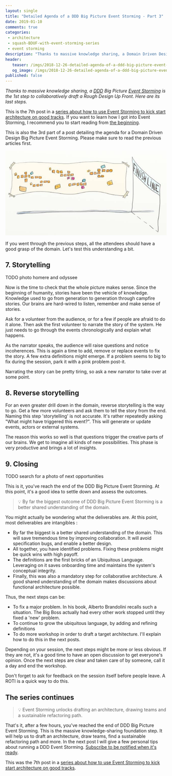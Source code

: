 ```yaml
---
layout: single
title: "Detailed Agenda of a DDD Big Picture Event Storming - Part 3"
date: 2019-01-10
comments: true
categories:
 - architecture
 - squash-BDUF-with-event-storming-series
 - event storming
description: "Thanks to massive knowledge sharing, a Domain Driven Design (DDD) Big Picture Event Storming is the 1st step to collaboratively draft a Rough Design Up Front. This post goes over its last phases: storytelling, reverse storytelling and closing. It also contains a list of possible next steps."
header:
   teaser: /imgs/2018-12-26-detailed-agenda-of-a-ddd-big-picture-event-storming-part-3/event-storming-finish-line-teaser.jpeg
   og_image: /imgs/2018-12-26-detailed-agenda-of-a-ddd-big-picture-event-storming-part-3/event-storming-finish-line-og.jpeg
published: false
---
```

_Thanks to massive knowledge sharing, a [DDD](https://en.wikipedia.org/wiki/Domain-driven_design) Big Picture [Event Storming](https://www.eventstorming.com/) is the 1st step to collaboratively draft a Rough Design Up Front. Here are its last steps._

This is the 7th post in a [series about how to use Event Storming to kick start architecture on good tracks](/categories/#squash-bduf-with-event-storming-series). If you want to learn how I got into Event Storming, I recommend you to start reading from [the beginning](/misadventures-with-big-design-up-front/).

This is also the 3rd part of a post detailing the agenda for a Domain Driven Design Big Picture Event Storming. Please make sure to read the previous articles first.

![Drawing of a Domain Driven Design (DDD) Big Picture Event Storming board with a running race finish line.](../imgs/2018-12-26-detailed-agenda-of-a-ddd-big-picture-event-storming-part-3/event-storming-finish-line.jpeg)

If you went through the previous steps, all the attendees should have a good grasp of the domain. Let's test this understanding a bit.

## 7. Storytelling

TODO photo homere and odyssee

Now is the time to check that the whole picture makes sense. Since the beginning of humanity, stories have been the vehicle of knowledge. Knowledge used to go from generation to generation through campfire stories. Our brains are hard-wired to listen, remember and make sense of stories.

Ask for a volunteer from the audience, or for a few if people are afraid to do it alone. Then ask the first volunteer to narrate the story of the system. He just needs to go through the events chronologically and explain what happens.

As the narrator speaks, the audience will raise questions and notice incoherences. This is again a time to add, remove or replace events to fix the story. A few extra definitions might emerge. If a problem seems to big to fix during the session, park it with a pink problem post-it.

Narrating the story can be pretty tiring, so ask a new narrator to take over at some point.

## 8. Reverse storytelling

For an even greater drill down in the domain, reverse storytelling is the way to go. Get a few more volunteers and ask them to tell the story from the end. Naming this step 'storytelling' is not accurate. It's rather repeatedly asking "What might have triggered this event?". This will generate or update events, actors or external systems.

The reason this works so well is that questions trigger the creative parts of our brains. We get to imagine all kinds of new possibilities. This phase is very productive and brings a lot of insights.

## 9. Closing

TODO search for a photo of next opportunities

This is it, you've reach the end of the DDD Big Picture Event Storming. At this point, it's a good idea to settle down and assess the outcomes.

> 💡 By far the biggest outcome of DDD Big Picture Event Storming is a better shared understanding of the domain.

You might actually be wondering what the deliverables are. At this point, most deliverables are intangibles :

*   By far the biggest is a better shared understanding of the domain. This will save tremendous time by improving collaboration. It will avoid specification bugs, and enable a better design.
*   All together, you have identified problems. Fixing these problems might be quick wins with high payoff.
*   The definitions are the first bricks of an Ubiquitous Language. Leveraging on it saves onboarding time and maintains the system's conceptual integrity.
*   Finally, this was also a mandatory step for collaborative architecture. A good shared understanding of the domain makes discussions about functional architecture possible.

Thus, the next steps can be:

*   To fix a major problem. In his book, Alberto Brandolini recalls such a situation. The Big Boss actually had every other work stopped until they fixed a 'new' problem.
*   To continue to grow the ubiquitous language, by adding and refining definitions
*   To do more workshop in order to draft a target architecture. I'll explain how to do this in the next posts.

Depending on your session, the next steps might be more or less obvious. If they are not, it's a good time to have an open discussion to get everyone's opinion. Once the next steps are clear and taken care of by someone, call it a day and end the workshop.

Don't forget to ask for feedback on the session itself before people leave. A ROTI is a quick way to do this.

## The series continues

> 💡 Event Storming unlocks drafting an architecture, drawing teams and a sustainable refactoring path.

That's it, after a few hours, you've reached the end of DDD Big Picture Event Storming. This is the massive knowledge-sharing foundation step. It will help us to draft an architecture, draw teams, find a sustainable refactoring path and more. In the next post I will give a few personal tips about running a DDD Event Storming. [Subscribe to be notified when it's ready](http://eepurl.com/dxKE95).

This was the 7th post in a [series about how to use Event Storming to kick start architecture on good tracks](/categories/#squash-bduf-with-event-storming-series).